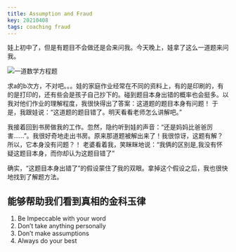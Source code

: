```yaml
---
title: Assumption and Fraud
key: 20210408
tags: coaching fraud
---
```


娃上初中了，但是有题目不会做还是会来问我。今天晚上，娃拿了这么一道题来问我。

![一道数学方程题]({{site.url}}/images/formula_20210408.png)

<!--more-->

求a的b次方，不对吧。。。娃的家庭作业经常在不同的资料上，有的是印刷的，有的是打印的，还有些会是孩子自己抄下的。碰到题目本身出错的概率也会挺多。以我对他们作业的理解程度，我很快得出了答案：这道题的题目本身有问题！
于是，我跟娃说：“这道题的题目错了。明天看看老师怎么讲解吧。”

我接着回到书房做我的工作。忽然，隐约听到娃的声音：“还是妈妈比爸爸厉害......”。我很好奇地走出书房。原来那道题被解出来了！我很惊讶，这题有解？所以，它本身没有问题？！
老婆看着我，笑眯眯地说：“我俩的区别是,我没有怀疑这题目本身，而你却认为这题目错了”

确实，“这题目本身出错了”的假设蒙住了我的双眼。拿掉这个假设之后，我也很快地找到了解题方法。

## 能够帮助我们看到真相的金科玉律

1. Be Impeccable with your word
1. Don’t take anything personally
1. Don’t make assumptions
1. Always do your best
